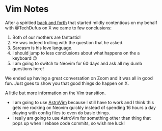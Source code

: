 # Vim Notes

After a spiritied [back and forth](https://dominiquehallan-links.com/3XO6aIa) that started mildly contentious on my behalf with @TechDufus on X we came to few conclusions:

1. Both of our mothers are fantastic!
2. He was indeed trolling with the question that he asked.
3. Sarcasm is his love language.
4. I should jump to less conclusions about what happens on the a keyboard 😉
5. I am going to switch to Neovim for 60 days and ask all my dumb questions here!

We ended up having a great conversation on Zoom and it was all in good fun. Just goes to show you that good things do happen on X.

A little but more information on the Vim transition.

- I am going to use [AstroVim](https://dominiquehallan-links.com/4bhuq8N) because I still have to work and I think this gets me rocking on Neovim quickly instead of spending 16 hours a day playing with config files to even do basic things.
- I really am going to use AstroVim for something other than thing that pops up when I rebase code commits, so wish me luck!
